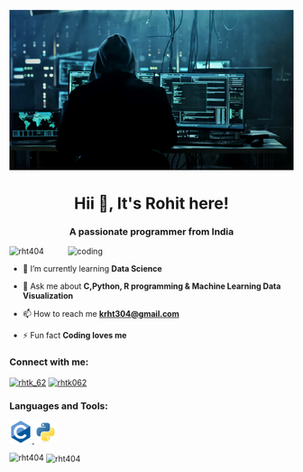 ![logo](https://github.com/Rht404/Rohit/blob/main/thumb-1920-1108171.png)
<h1 align="center">Hii 👋, It's Rohit here!</h1>
<h3 align="center">A passionate programmer from India</h3>
<img align="right" alt="coding" width="400" src="https://cdn.videoplasty.com/animation/chill-coding-programming-lo-fi-animation-stock-animation-21874-1024x576.jpg">

<p align="left"> <img src="https://komarev.com/ghpvc/?username=rht404&label=Profile%20views&color=0e75b6&style=flat" alt="rht404" /> </p>

- 🌱 I’m currently learning **Data Science**

- 💬 Ask me about **C,Python, R programming & Machine Learning Data Visualization**

- 📫 How to reach me **krht304@gmail.com**

- ⚡ Fun fact **Coding loves me**

<h3 align="left">Connect with me:</h3>
<p align="left">
<a href="https://instagram.com/rhtk_62" target="blank"><img align="center" src="https://raw.githubusercontent.com/rahuldkjain/github-profile-readme-generator/master/src/images/icons/Social/instagram.svg" alt="rhtk_62" height="30" width="40" /></a>
<a href="https://www.hackerrank.com/rhtk062" target="blank"><img align="center" src="https://raw.githubusercontent.com/rahuldkjain/github-profile-readme-generator/master/src/images/icons/Social/hackerrank.svg" alt="rhtk062" height="30" width="40" /></a>
</p>

<h3 align="left">Languages and Tools:</h3>
<p align="left"> <a href="https://www.cprogramming.com/" target="_blank" rel="noreferrer"> <img src="https://raw.githubusercontent.com/devicons/devicon/master/icons/c/c-original.svg" alt="c" width="40" height="40"/> </a> <a href="https://www.python.org" target="_blank" rel="noreferrer"> <img src="https://raw.githubusercontent.com/devicons/devicon/master/icons/python/python-original.svg" alt="python" width="40" height="40"/> </a> </p>

<p><img align="left" src="https://github-readme-stats.vercel.app/api/top-langs?username=rht404&show_icons=true&locale=en&layout=compact" alt="rht404" /></p>

<p>&nbsp;<img align="center" src="https://github-readme-stats.vercel.app/api?username=rht404&show_icons=true&locale=en" alt="rht404" /></p>

<!--
**Rht404/Rht404** is a ✨ _special_ ✨ repository because its `README.md` (this file) appears on your GitHub profile.

Here are some ideas to get you started:

- 🔭 I’m currently working on ...
- 🌱 I’m currently learning ...
- 👯 I’m looking to collaborate on ...
- 🤔 I’m looking for help with ...
- 💬 Ask me about ...
- 📫 How to reach me: ...
- 😄 Pronouns: ...
- ⚡ Fun fact: ...
-->
